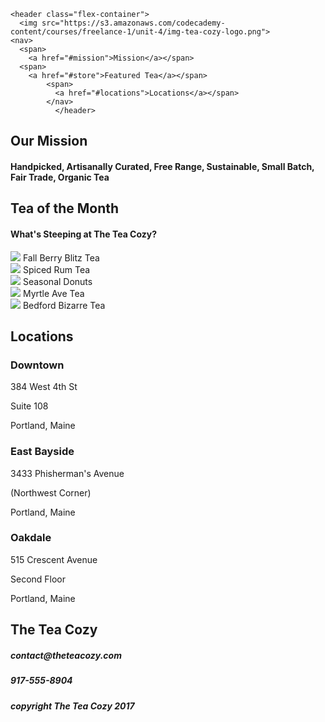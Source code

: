 <!DOCTYPE html>
<html>
  <head>
    <meta charset="utf-8">
    <link rel="stylesheet" href="/style.css" type="text/css">
    <title>The Tea Cozy</title>
  </head>
  <body>

    <header class="flex-container">
      <img src="https://s3.amazonaws.com/codecademy-content/courses/freelance-1/unit-4/img-tea-cozy-logo.png">
    <nav>
      <span>
        <a href="#mission">Mission</a></span>
      <span>
        <a href="#store">Featured Tea</a></span>
            <span>
              <a href="#locations">Locations</a></span>
            </nav>
              </header>

<div class="main">
  <div id="mission" class="flex-container">
  <div class="content">
    <h2>Our Mission</h2>
    <h4>Handpicked, Artisanally Curated, Free Range, Sustainable, Small Batch, Fair Trade, Organic Tea</h4>
  </div>
</div>

<div id="store">
    <h2>Tea of the Month</h2>
    <h4>What's Steeping at The Tea Cozy?</h4>
<div class="flex-container items">
  <div class="item">
    <img src="https://s3.amazonaws.com/codecademy-content/courses/freelance-1/unit-4/img-berryblitz.jpg">
    <span>Fall Berry Blitz Tea</span>
  </div>
  <div class="item">
    <img src="https://s3.amazonaws.com/codecademy-content/courses/freelance-1/unit-4/img-spiced-rum.jpg">
    <span>Spiced Rum Tea</span>
</div>
<div class="item">
  <img src="https://s3.amazonaws.com/codecademy-content/courses/freelance-1/unit-4/img-donut.jpg">
  <span>Seasonal Donuts</span>
  </div>
  <div class="item">
    <img src="https://s3.amazonaws.com/codecademy-content/courses/freelance-1/unit-4/img-donut.jpg">
    <span>Myrtle Ave Tea</span>
</div>
<div class="item">
  <img src="https://s3.amazonaws.com/codecademy-content/courses/freelance-1/unit-4/img-bedford-bizarre.jpg">
  <span>Bedford Bizarre Tea</span>
</div>
</div>
</div>
    <div id="locations">
        <h2>Locations</h2>
        <div class="flex-container locations">
        <div class="location">
        <h3>Downtown</h3>
        <p>384 West 4th St</p>
        <p>Suite 108</p>
        <p>Portland, Maine</p>
      </div>
      <div class="location">
      <h3>East Bayside</h3>
      <p>3433 Phisherman's Avenue</p>
      <p>(Northwest Corner)</p>
      <p>Portland, Maine</p>
    </div>
    <div class="location">
    <h3>Oakdale</h3>
    <p>515 Crescent Avenue</p>
    <p>Second Floor</p>
    <p>Portland, Maine</p>
  </div>
  </div>
</div>

<div id="contact">
  <h2>The Tea Cozy</h2>
  <h5>contact@theteacozy.com</h5>
  <h5>917-555-8904</h5>

  <footer>
    <h5>copyright The Tea Cozy 2017</h5>
  </footer>

  </body>
</html>


